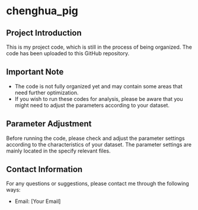 # chenghua_pig

## Project Introduction
This is my project code, which is still in the process of being organized. The code has been uploaded to this GitHub repository.

## Important Note
- The code is not fully organized yet and may contain some areas that need further optimization.
- If you wish to run these codes for analysis, please be aware that you might need to adjust the parameters according to your dataset.

## Parameter Adjustment
Before running the code, please check and adjust the parameter settings according to the characteristics of your dataset. The parameter settings are mainly located in the specify relevant files.

## Contact Information
For any questions or suggestions, please contact me through the following ways:
- Email: [Your Email]
